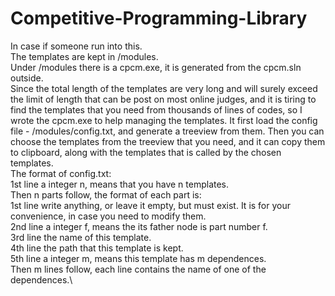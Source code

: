 # Competitive-Programming-Library
In case if someone run into this.\
The templates are kept in /modules.\
Under /modules there is a cpcm.exe, it is generated from the cpcm.sln outside.\
Since the total length of the templates are very long and will surely exceed the limit of length that can be post on most online judges, and it is tiring to find the templates that you need from thousands of lines of codes, so I wrote the cpcm.exe to help managing the templates. It first load the config file - /modules/config.txt, and generate a treeview from them. Then you can choose the templates from the treeview that you need, and it can copy them to clipboard, along with the templates that is called by the chosen templates.\
The format of config.txt:\
1st line a integer n, means that you have n templates.\
Then n parts follow, the format of each part is:\
1st line write anything, or leave it empty, but must exist. It is for your convenience, in case you need to modify them.\
2nd line a integer f, means the its father node is part number f.\
3rd line the name of this template.\
4th line the path that this template is kept.\
5th line a integer m, means this template has m dependences.\
Then m lines follow, each line contains the name of one of the dependences.\
